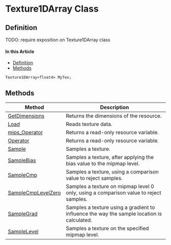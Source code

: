 # Texture1DArray Class

## Definition

TODO: require exposition on Texture1DArray class

#### In this Article

*  [Definition](#definition)
*  [Methods](#methods)

```HLSL
Texture1DArray<float4> MyTex;
```

## Methods

| Method | Description |
| ------ | ----------- |
| [GetDimensions](#Texture1DArray_GetDimensions.md) | Returns the dimensions of the resource. |
| [Load](#Texture1DArray_Load.md) | Reads texture data. |
| [mips_Operator](#Texture1DArray_mips_Operator.md) | Returns a read-only resource variable. |
| [Operator](#Texture1DArray_Operator.md) | Returns a read-only resource variable. |
| [Sample](#Texture1DArray_Sample.md) | Samples a texture. |
| [SampleBias](#Texture1DArray_SampleBias.md) | Samples a texture, after applying the bias value to the mipmap level. |
| [SampleCmp](#Texture1DArray_SampleCmp.md) | Samples a texture, using a comparison value to reject samples. |
| [SampleCmpLevelZero](#Texture1DArray_SampleCmpLevelZero.md) | Samples a texture on mipmap level 0 only, using a comparison value to reject samples. |
| [SampleGrad](#Texture1DArray_SampleGrad.md) | Samples a texture using a gradient to influence the way the sample location is calculated. |
| [SampleLevel](#Texture1DArray_SampleLevel.md) | Samples a texture on the specified mipmap level. |